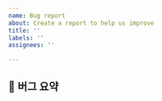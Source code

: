 ```yaml
---
name: Bug report
about: Create a report to help us improve
title: ''
labels: ''
assignees: ''

---
```


## 🐛 버그 요약
